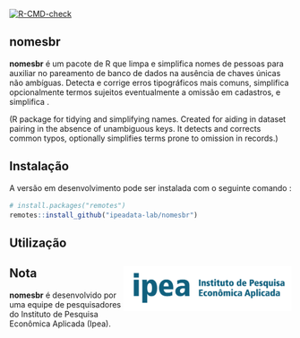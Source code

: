 
<!-- badges: start -->

[![R-CMD-check](https://github.com/ipeadata-lab/nomesbr/actions/workflows/R-CMD-check.yaml/badge.svg)](https://github.com/ipeadata-lab/nomesbr/actions/workflows/R-CMD-check.yaml)
<!-- badges: end -->

## nomesbr

**nomesbr** é um pacote de R que limpa e simplifica nomes de pessoas
para auxiliar no pareamento de banco de dados na ausência de chaves
únicas não ambíguas. Detecta e corrige erros tipográficos mais comuns,
simplifica opcionalmente termos sujeitos eventualmente a omissão em
cadastros, e simplifica .

(R package for tidying and simplifying names. Created for aiding in
dataset pairing in the absence of unambiguous keys. It detects and
corrects common typos, optionally simplifies terms prone to omission in
records.)

## Instalação

A versão em desenvolvimento pode ser instalada com o seguinte comando :

``` r
# install.packages("remotes")
remotes::install_github("ipeadata-lab/nomesbr")
```

## Utilização

## Nota <a href="https://www.ipea.gov.br"><img src="man/figures/ipea_logo.png" alt="Ipea" align="right" width="300"/></a>

**nomesbr** é desenvolvido por uma equipe de pesquisadores do Instituto
de Pesquisa Econômica Aplicada (Ipea).
